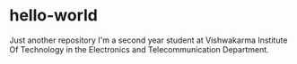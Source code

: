 # hello-world
Just another repository
I'm a second year student at Vishwakarma Institute Of Technology in the Electronics and Telecommunication Department.
